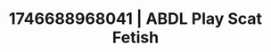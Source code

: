 ---
categories:
- Nude shadows
- Artistic control
- Intimate reveal
- Unspoken desires
- AI-generated
- ASMR
- Cosplay
- Lustful close-up
image: /assets/images/1746688968041.jpg
layout: post
seo:
  description: Featured content with sensual ABDL Play, Scat Fetish. HD images available.
  keywords: ABDL Play, Scat Fetish
  og_image: /assets/images/1746688968041.jpg
  schema_type: VisualArtwork
tags:
- '#1746688968041'
- Scat Fetish
- ABDL Play
title: 1746688968041 | ABDL Play Scat Fetish
---